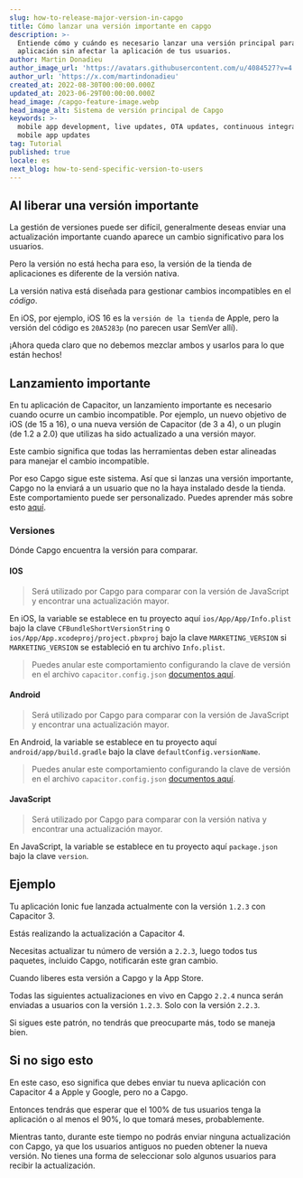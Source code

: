 ```yaml
---
slug: how-to-release-major-version-in-capgo
title: Cómo lanzar una versión importante en capgo
description: >-
  Entiende cómo y cuándo es necesario lanzar una versión principal para tu
  aplicación sin afectar la aplicación de tus usuarios.
author: Martin Donadieu
author_image_url: 'https://avatars.githubusercontent.com/u/4084527?v=4'
author_url: 'https://x.com/martindonadieu'
created_at: 2022-08-30T00:00:00.000Z
updated_at: 2023-06-29T00:00:00.000Z
head_image: /capgo-feature-image.webp
head_image_alt: Sistema de versión principal de Capgo
keywords: >-
  mobile app development, live updates, OTA updates, continuous integration,
  mobile app updates
tag: Tutorial
published: true
locale: es
next_blog: how-to-send-specific-version-to-users
---
```

## Al liberar una versión importante

La gestión de versiones puede ser difícil, generalmente deseas enviar una actualización importante cuando aparece un cambio significativo para los usuarios.

Pero la versión no está hecha para eso, la versión de la tienda de aplicaciones es diferente de la versión nativa.

La versión nativa está diseñada para gestionar cambios incompatibles en el *código*.

En iOS, por ejemplo, iOS 16 es la `versión de la tienda` de Apple, pero la versión del código es `20A5283p` (no parecen usar SemVer allí).

¡Ahora queda claro que no debemos mezclar ambos y usarlos para lo que están hechos!

## Lanzamiento importante

En tu aplicación de Capacitor, un lanzamiento importante es necesario cuando ocurre un cambio incompatible. 
Por ejemplo, un nuevo objetivo de iOS (de 15 a 16), o una nueva versión de Capacitor (de 3 a 4), o un plugin (de 1.2 a 2.0) que utilizas ha sido actualizado a una versión mayor.

Este cambio significa que todas las herramientas deben estar alineadas para manejar el cambio incompatible.

Por eso Capgo sigue este sistema. 
Así que si lanzas una versión importante, Capgo no la enviará a un usuario que no la haya instalado desde la tienda.\
Este comportamiento puede ser personalizado. Puedes aprender más sobre esto [aquí](/docs/cli/commands/#disable-updates-strategy).

### Versiones

Dónde Capgo encuentra la versión para comparar.

#### IOS
  > Será utilizado por Capgo para comparar con la versión de JavaScript y encontrar una actualización mayor.

 En iOS, la variable se establece en tu proyecto aquí `ios/App/App/Info.plist` bajo la clave `CFBundleShortVersionString` o `ios/App/App.xcodeproj/project.pbxproj` bajo la clave `MARKETING_VERSION` si `MARKETING_VERSION` se estableció en tu archivo `Info.plist`.
  > Puedes anular este comportamiento configurando la clave de versión en el archivo `capacitor.config.json` [documentos aquí](/docs/plugin/auto-update#advanced-settings/).

#### Android
  > Será utilizado por Capgo para comparar con la versión de JavaScript y encontrar una actualización mayor.

  En Android, la variable se establece en tu proyecto aquí `android/app/build.gradle` bajo la clave `defaultConfig.versionName`.
  > Puedes anular este comportamiento configurando la clave de versión en el archivo `capacitor.config.json` [documentos aquí](/docs/plugin/auto-update#advanced-settings/).

#### JavaScript
  > Será utilizado por Capgo para comparar con la versión nativa y encontrar una actualización mayor.

  En JavaScript, la variable se establece en tu proyecto aquí `package.json` bajo la clave `version`.

## Ejemplo

Tu aplicación Ionic fue lanzada actualmente con la versión `1.2.3` con Capacitor 3.

Estás realizando la actualización a Capacitor 4.

Necesitas actualizar tu número de versión a `2.2.3`, luego todos tus paquetes, incluido Capgo, notificarán este gran cambio.

Cuando liberes esta versión a Capgo y la App Store.

Todas las siguientes actualizaciones en vivo en Capgo `2.2.4` nunca serán enviadas a usuarios con la versión `1.2.3`. Solo con la versión `2.2.3`.

Si sigues este patrón, no tendrás que preocuparte más, todo se maneja bien.

## Si no sigo esto

En este caso, eso significa que debes enviar tu nueva aplicación con Capacitor 4 a Apple y Google, pero no a Capgo.

Entonces tendrás que esperar que el 100% de tus usuarios tenga la aplicación o al menos el 90%, lo que tomará meses, probablemente.

Mientras tanto, durante este tiempo no podrás enviar ninguna actualización con Capgo, ya que los usuarios antiguos no pueden obtener la nueva versión.
No tienes una forma de seleccionar solo algunos usuarios para recibir la actualización.
